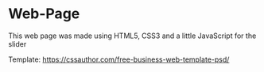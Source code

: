 # Web-Page
This web page was made using HTML5, CSS3 and a little JavaScript for the slider

Template:
https://cssauthor.com/free-business-web-template-psd/

